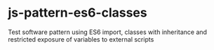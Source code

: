 # js-pattern-es6-classes
Test software pattern using ES6 import, classes with inheritance and restricted exposure of variables to external scripts
